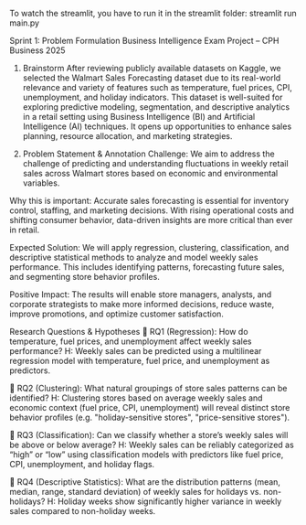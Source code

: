 To watch the streamlit, you have to run it in the streamlit folder: streamlit run main.py

Sprint 1: Problem Formulation
Business Intelligence Exam Project – CPH Business 2025
1. Brainstorm
After reviewing publicly available datasets on Kaggle, we selected the Walmart Sales Forecasting dataset due to its real-world relevance and variety of features such as temperature, fuel prices, CPI, unemployment, and holiday indicators. This dataset is well-suited for exploring predictive modeling, segmentation, and descriptive analytics in a retail setting using Business Intelligence (BI) and Artificial Intelligence (AI) techniques. It opens up opportunities to enhance sales planning, resource allocation, and marketing strategies.

2. Problem Statement & Annotation
Challenge:
We aim to address the challenge of predicting and understanding fluctuations in weekly retail sales across Walmart stores based on economic and environmental variables.

Why this is important:
Accurate sales forecasting is essential for inventory control, staffing, and marketing decisions. With rising operational costs and shifting consumer behavior, data-driven insights are more critical than ever in retail.

Expected Solution:
We will apply regression, clustering, classification, and descriptive statistical methods to analyze and model weekly sales performance. This includes identifying patterns, forecasting future sales, and segmenting store behavior profiles.

Positive Impact:
The results will enable store managers, analysts, and corporate strategists to make more informed decisions, reduce waste, improve promotions, and optimize customer satisfaction.

Research Questions & Hypotheses
🔹 RQ1 (Regression):
How do temperature, fuel prices, and unemployment affect weekly sales performance?
H: Weekly sales can be predicted using a multilinear regression model with temperature, fuel price, and unemployment as predictors.

🔹 RQ2 (Clustering):
What natural groupings of store sales patterns can be identified?
H: Clustering stores based on average weekly sales and economic context (fuel price, CPI, unemployment) will reveal distinct store behavior profiles (e.g. "holiday-sensitive stores", "price-sensitive stores").

🔹 RQ3 (Classification):
Can we classify whether a store’s weekly sales will be above or below average?
H: Weekly sales can be reliably categorized as “high” or “low” using classification models with predictors like fuel price, CPI, unemployment, and holiday flags.

🔹 RQ4 (Descriptive Statistics):
What are the distribution patterns (mean, median, range, standard deviation) of weekly sales for holidays vs. non-holidays?
H: Holiday weeks show significantly higher variance in weekly sales compared to non-holiday weeks.


